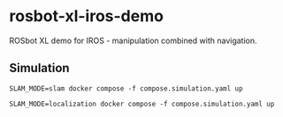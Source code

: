 # rosbot-xl-iros-demo

ROSbot XL demo for IROS - manipulation combined with navigation.

<!-- SLAM_MODE=slam docker compose up
SLAM_MODE=localization docker compose up -->

## Simulation
```
SLAM_MODE=slam docker compose -f compose.simulation.yaml up
```
```
SLAM_MODE=localization docker compose -f compose.simulation.yaml up
```